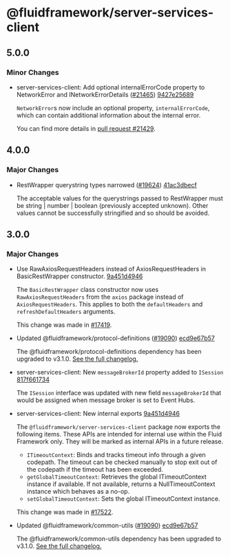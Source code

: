# @fluidframework/server-services-client

## 5.0.0

### Minor Changes

-   server-services-client: Add optional internalErrorCode property to NetworkError and INetworkErrorDetails ([#21465](https://github.com/microsoft/FluidFramework/pull/21465)) [9427e25689](https://github.com/microsoft/FluidFramework/commit/9427e2568924e0bed83d2a6f78a6e2a20be8a29e)

    `NetworkError`s now include an optional property, `internalErrorCode`, which can contain additional information about
    the internal error.

    You can find more details in [pull request #21429](https://github.com/microsoft/FluidFramework/pull/21429).

## 4.0.0

### Major Changes

-   RestWrapper querystring types narrowed ([#19624](https://github.com/microsoft/FluidFramework/issues/19624)) [41ac3dbecf](https://github.com/microsoft/FluidFramework/commits/41ac3dbecf4325384231fb2e67ef64bd40a47c4a)

    The acceptable values for the querystrings passed to RestWrapper must be string | number | boolean (previously accepted unknown). Other values cannot be successfully stringified and so should be avoided.

## 3.0.0

### Major Changes

-   Use RawAxiosRequestHeaders instead of AxiosRequestHeaders in BasicRestWrapper constructor. [9a451d4946](https://github.com/microsoft/FluidFramework/commits/9a451d4946b5c51a52e4d1ab5bf51e7b285b0d74)

    The `BasicRestWrapper` class constructor now uses `RawAxiosRequestHeaders` from the `axios` package instead of `AxiosRequestHeaders`. This applies to both the `defaultHeaders` and `refreshDefaultHeaders` arguments.

    This change was made in [#17419](https://github.com/microsoft/FluidFramework/pull/17419).

-   Updated @fluidframework/protocol-definitions ([#19090](https://github.com/microsoft/FluidFramework/issues/19090)) [ecd9e67b57](https://github.com/microsoft/FluidFramework/commits/ecd9e67b5748415ad93c6273047fdcca457b3a14)

    The @fluidframework/protocol-definitions dependency has been upgraded to v3.1.0.
    [See the full changelog.](https://github.com/microsoft/FluidFramework/blob/main/common/lib/protocol-definitions/CHANGELOG.md#310)

-   server-services-client: New `messageBrokerId` property added to `ISession` [817f661734](https://github.com/microsoft/FluidFramework/commits/817f66173489ffa920200c96f122416c9a044d66)

    The `ISession` interface was updated with new field `messageBrokerId` that would be assigned when message broker is set to Event Hubs.

-   server-services-client: New internal exports [9a451d4946](https://github.com/microsoft/FluidFramework/commits/9a451d4946b5c51a52e4d1ab5bf51e7b285b0d74)

    The `@fluidframework/server-services-client` package now exports the following items. These APIs are intended for internal use within the Fluid Framework only. They will be marked as internal APIs in a future release.

    -   `ITimeoutContext`: Binds and tracks timeout info through a given codepath. The timeout can be checked manually to stop exit out of the codepath if the timeout has been exceeded.
    -   `getGlobalTimeoutContext`: Retrieves the global ITimeoutContext instance if available. If not available, returns a NullTimeoutContext instance which behaves as a no-op.
    -   `setGlobalTimeoutContext`: Sets the global ITimeoutContext instance.

    This change was made in [#17522](https://github.com/microsoft/FluidFramework/pull/17522).

-   Updated @fluidframework/common-utils ([#19090](https://github.com/microsoft/FluidFramework/issues/19090)) [ecd9e67b57](https://github.com/microsoft/FluidFramework/commits/ecd9e67b5748415ad93c6273047fdcca457b3a14)

    The @fluidframework/common-utils dependency has been upgraded to v3.1.0.
    [See the full changelog.](https://github.com/microsoft/FluidFramework/blob/main/common/lib/common-utils/CHANGELOG.md#310)
